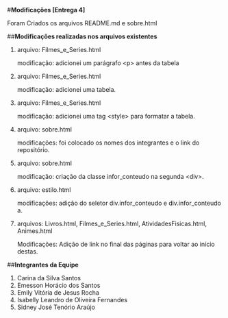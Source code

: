 #**Modificações [Entrega 4]**

Foram Criados os arquivos README.md e sobre.html

##**Modificações realizadas nos arquivos existentes**

1. arquivo: Filmes_e_Series.html

   modificação: adicionei um parágrafo \<p> antes da tabela

2. arquivo: Filmes_e_Series.html 

   modificação: adicionei uma tabela.

3. arquivo: Filmes_e_Series.html 

   modificação: adicionei uma tag \<style> para formatar a tabela.

4. arquivo: sobre.html

    modificações: foi colocado os nomes dos integrantes e o link do repositório.

5. arquivo: sobre.html

    modificação: criação da classe infor_conteudo na segunda \<div>.

6. arquivo: estilo.html

    modificações: adição do seletor div.infor_conteudo e div.infor_conteudo a.

7. arquivos: Livros.html, Filmes_e_Series.html, AtividadesFisicas.html, Animes.html
   
   Modificações: Adição de link no final das páginas para voltar ao início destas.

##**Integrantes da Equipe**
1. Carina da Silva Santos
2. Emesson Horácio dos Santos
3. Emily Vitória de Jesus Rocha
4. Isabelly Leandro de Oliveira Fernandes
5. Sidney José Tenório Araújo 
